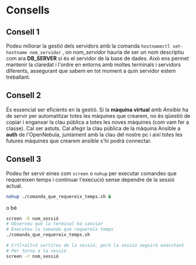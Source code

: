 # Consells

## Consell 1

Podeu millorar la gestió dels servidors amb la comanda ```hostnamectl set-hostname nom_servidor``` , on *nom_servidor* hauria de ser un nom descriptiu com ara **DB_SERVER** si és el servidor de la base de dades. Això ens permet mantenir la claredat i l'ordre en entorns amb moltes terminals i servidors diferents, assegurant que sabem en tot moment a quin servidor estem treballant.

## Consell 2

És essencial ser eficients en la gestió. Si la **màquina virtual** amb *Ansible* ha de servir per automatitzar totes les màquines que crearem, no és qüestió de  copiar i enganxar la clau pública a totes les noves màquines (com vam fer a classe). Cal ser astuts. Cal afegir la clau pública de la màquina Ansible a **auth** de l'OpenNebula, juntament amb la clau del nostre pc i així totes les futures màquines que crearem ansible s'hi podrà connectar.

## Consell 3

Podeu fer servir eines com ```screen``` o ```nohup``` per executar comandes que requereixen temps i continuar l'execució sense dependre de la sessió actual.

```sh
nohup ./comanda_que_requereix_temps.sh &
```

o bé

```sh
screen -S nom_sessió
# Observeu que la terminal ha canviar
# Executeu la comanda que requereix temps
./comanda_que_requereix_temps.sh

# Crtl+alt+d surtireu de la sessió, però la sessió seguirà executant
# Per torna a la sessió
screen -r nom_sessió
```
